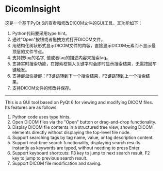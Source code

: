 # DicomInsight

这是一个基于PyQt 6的查看和修改DICOM文件的GUI工具。其功能如下：

1. Python代码要采用type hint。
2. 通过"Open"按钮或者拖拽方式打开DICOM文件。
3. 用结构化树状形式显示DICOM文件的内容，直接显示DICOM元素而不显示最顶层的文件节点。
4. 支持按tag的名字, 值或者tag的描述内容来搜索tag。
5. 支持实时搜索功能，在搜索框输入关键字时会即时显示搜索结果，无需按回车键触发。
6. 支持键盘快捷键：F3键跳转到下一个搜索结果，F2键跳转到上一个搜索结果。
7. 支持DICOM文件的修改并保存。

---

This is a GUI tool based on PyQt 6 for viewing and modifying DICOM files. Its features are as follows:

1. Python code uses type hints.
2. Open DICOM files via the "Open" button or drag-and-drop functionality.
3. Display DICOM file contents in a structured tree view, showing DICOM elements directly without displaying the top-level file node.
4. Support searching tags by tag name, value, or tag description content.
5. Support real-time search functionality, displaying search results instantly as keywords are typed, without needing to press Enter.
6. Support keyboard shortcuts: F3 key to jump to next search result, F2 key to jump to previous search result.
7. Support DICOM file modification and saving.
